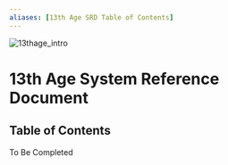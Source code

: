 ```yaml
---
aliases: [13th Age SRD Table of Contents]
---
```

![13thage_intro](13thage_intro.jpeg)
# 13th Age System Reference Document
## Table of Contents


To Be Completed
